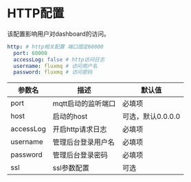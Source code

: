 # HTTP配置

该配置影响用户对dashboard的访问。
```YAML
http: # http相关配置 端口固定60000
  port: 60000
  accessLog: false # http访问日志
  username: fluxmq # 访问用户名
  password: fluxmq # 访问密码
```
| 参数名 | 描述 | 默认值          |
| --- | --- |--------------|
| port | mqtt启动的监听端口 | 必填项          |
| host | 启动的host | 可选，默认0.0.0.0 |
| accessLog | 开启http请求日志 | 必填项          |
| username | 管理后台登录用户名 | 必填项          |
| password | 管理后台登录密码 | 必填项          |
| ssl | ssl参数配置 | 可选           |
